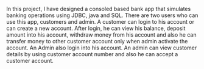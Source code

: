 In this project, I have designed a consoled based bank app that simulates banking operations using JDBC, java and SQL. There are two users who can use this app, customers and admin. A customer can login to his account or can create a new account. After login, he can view his balance, deposit amount into his account, withdraw money from his account and also he can transfer money to other customer account only when admin activate the account. An Admin also login into his account. An admin can view customer details by using customer account number and also he can accept  a customer account.
